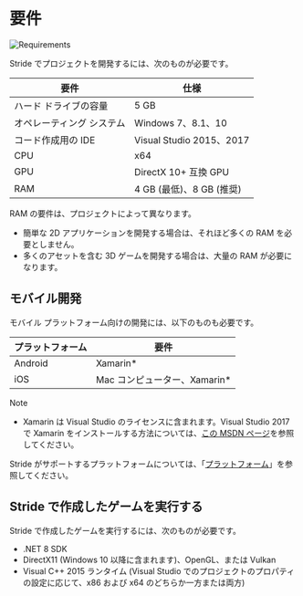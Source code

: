 # 要件

![Requirements](media/requirements.png)

Stride でプロジェクトを開発するには、次のものが必要です。

| 要件     | 仕様
|-----------------|----------------
|ハード ドライブの容量 | 5 GB
| オペレーティング システム | Windows 7、8.1、10
| コード作成用の IDE | Visual Studio 2015、2017
| CPU | x64
| GPU | DirectX 10+ 互換 GPU
| RAM | 4 GB (最低)、8 GB (推奨)

RAM の要件は、プロジェクトによって異なります。

* 簡単な 2D アプリケーションを開発する場合は、それほど多くの RAM を必要としません。
* 多くのアセットを含む 3D ゲームを開発する場合は、大量の RAM が必要になります。

## モバイル開発

モバイル プラットフォーム向けの開発には、以下のものも必要です。

| プラットフォーム | 要件
|----------|-------
| Android  | Xamarin*
| iOS      | Mac コンピューター、Xamarin*

> [!NOTE]
> * Xamarin は Visual Studio のライセンスに含まれます。Visual Studio 2017 で Xamarin をインストールする方法については、[この MSDN ページ](https://docs.microsoft.com/ja-jp/visualstudio/cross-platform/setup-and-install)を参照してください。

Stride がサポートするプラットフォームについては、「[プラットフォーム](../platforms/index.md)」を参照してください。

## Stride で作成したゲームを実行する

Stride で作成したゲームを実行するには、次のものが必要です。

- .NET 8 SDK
- DirectX11 (Windows 10 以降に含まれます)、OpenGL、または Vulkan
- Visual C++ 2015 ランタイム (Visual Studio でのプロジェクトのプロパティの設定に応じて、x86 および x64 のどちらか一方または両方)

